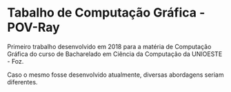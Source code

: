# Tabalho de Computação Gráfica - POV-Ray
Primeiro trabalho desenvolvido em 2018 para a matéria de Computação Gráfica do curso de Bacharelado em Ciência da Computação da UNIOESTE - Foz.

Caso o mesmo fosse desenvolvido atualmente, diversas abordagens seriam diferentes.
